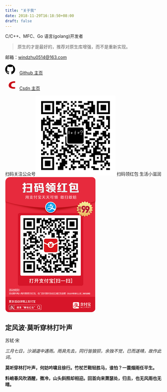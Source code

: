 ```yaml
---
title: "关于我"
date: 2018-11-29T16:18:50+08:00
draft: false
---
```


C/C++、MFC、Go 语言(golang)开发者

> 原生的才是最好的，推荐对原生库增强，而不是重新实现。

邮箱：windzhu0514@163.com

<svg height="32" width="32" viewBox="0 0 16 16" aria-hidden="true"><path fill-rule="evenodd" d="M8 0C3.58 0 0 3.58 0 8c0 3.54 2.29 6.53 5.47 7.59.4.07.55-.17.55-.38 0-.19-.01-.82-.01-1.49-2.01.37-2.53-.49-2.69-.94-.09-.23-.48-.94-.82-1.13-.28-.15-.68-.52-.01-.53.63-.01 1.08.58 1.23.82.72 1.21 1.87.87 2.33.66.07-.52.28-.87.51-1.07-1.78-.2-3.64-.89-3.64-3.95 0-.87.31-1.59.82-2.15-.08-.2-.36-1.02.08-2.12 0 0 .67-.21 2.2.82.64-.18 1.32-.27 2-.27.68 0 1.36.09 2 .27 1.53-1.04 2.2-.82 2.2-.82.44 1.1.16 1.92.08 2.12.51.56.82 1.27.82 2.15 0 3.07-1.87 3.75-3.65 3.95.29.25.54.73.54 1.48 0 1.07-.01 1.93-.01 2.2 0 .21.15.46.55.38A8.013 8.013 0 0 0 16 8c0-4.42-3.58-8-8-8z"></path></svg>　[Github 主页](https://github.com/windzhu0514)

<svg height="32" width="32" viewBox="0 0 1024 1024" aria-hidden="true"><path d="M1109.8678928 870.30336371c-41.10704503 14.25116203-126.26313639 23.96786342-245.23874671 23.96786342-342.13585224 0-526.8071603-160.59548129-504.97157302-372.90540663C385.78470347 268.40769434 659.36382925 126.08500985 958.9081404 126.08500985c116.00661824 0 184.32042718 9.33882968 248.31570215 24.99351522l-20.5400271 170.42014604c-42.56455024-14.33213455-142.32268451-27.50366309-223.07926938-27.50366311-176.25016686 0-325.94134993 52.49717834-343.10752238 218.57179958-15.30380469 148.50358623 89.7715245 219.48948804 288.04621451 219.48948804 69.0155707 0 170.77102691-9.8786464 217.81605614-24.15679928l-16.49140154 162.40386737z" fill="#CA0C16"></path></svg>　[Csdn 主页](https://blog.csdn.net/windzhu0514)

扫码关注公众号![扫码关注公众号](/images/qrcode_for_gh_1cc9b31082be_258.jpg)
扫码领红包 生活小滋润![扫码领红包 生活小滋润](/images/zfb_red_package_20181206094935.png)

## 定风波·莫听穿林打叶声

苏轼·宋

_三月七日，沙湖道中遇雨。雨具先去，同行皆狼狈，余独不觉，已而遂晴，故作此词。_

**莫听穿林打叶声，何妨吟啸且徐行。竹杖芒鞋轻胜马，谁怕？一蓑烟雨任平生。**

**料峭春风吹酒醒，微冷，山头斜照却相迎。回首向来萧瑟处，归去，也无风雨也无晴。**
